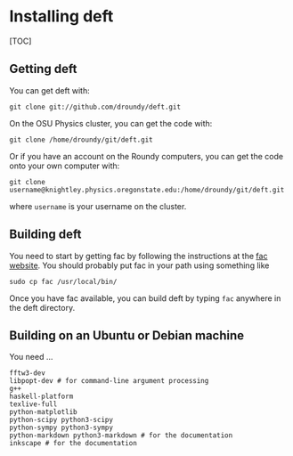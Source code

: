# Installing deft

[TOC]

## Getting deft

You can get deft with:

    git clone git://github.com/droundy/deft.git

On the OSU Physics cluster, you can get the code with:

    git clone /home/droundy/git/deft.git

Or if you have an account on the Roundy computers, you can get the
code onto your own computer with:

    git clone username@knightley.physics.oregonstate.edu:/home/droundy/git/deft.git

where `username` is your username on the cluster.

## Building deft

You need to start by getting fac by following the instructions at the
[fac website](https://physics.oregonstate.edu/~roundyd/fac/building.html).
You should probably put fac in your path using something like

    sudo cp fac /usr/local/bin/

Once you have fac available, you can build deft by typing `fac`
anywhere in the deft directory.

## Building on an Ubuntu or Debian machine

You need ...

    fftw3-dev
    libpopt-dev # for command-line argument processing
    g++
    haskell-platform
    texlive-full
    python-matplotlib
    python-scipy python3-scipy
    python-sympy python3-sympy
    python-markdown python3-markdown # for the documentation
    inkscape # for the documentation
